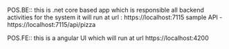 POS.BE::
this is .net core based app which is responsible all backend activities for the system
it will run at url : https://localhost:7115
sample API - https://localhost:7115/api/pizza


POS.FE::
this is a angular UI which will run at url https://localhost:4200
